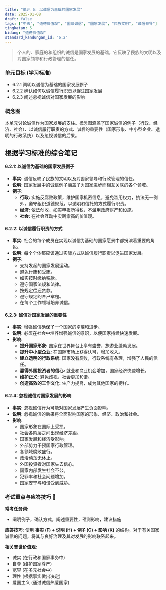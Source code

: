 ```yaml
---
title: "单元 6: 以诚信为基础的国家发展"
date: 2025-01-08
draft: false
tags: ["中五", "道德价值观", "国家诚信", "国家发展", "民族文明", "诚信领导"]
tingkatan: 5
bidang: "道德价值观"
standard_kandungan_id: "6.2"
---
```


> 个人的、家庭的和组织的诚信是国家发展的基础，它反映了民族的文明以及对国家领导和行政管理的信任。

### 单元目标 (学习标准)

- 6.2.1 阐明以诚信为基础的国家发展例子
- 6.2.2 确认如何以诚信履行职责以促进国家发展
- 6.2.3 阐述忽视诚信对国家发展的影响

### 概念图

本单元讨论诚信作为国家发展的支柱。概念图涵盖了国家诚信的例子（行政、经济、社会）、以诚信履行职责的方式、诚信的重要性（国家形象、中小型企业、透明的行政系统）以及忽视诚信的后果。

## 根据学习标准的综合笔记

#### 6.2.1: 以诚信为基础的国家发展例子

- **事实:** 诚信反映了民族的文明以及对国家领导和行政管理的信任。
- **说明:** 国家发展中的诚信例子涵盖了为国家进步而相互关联的各个领域。
- **例子:**
  - **行政:** 实施反腐败政策，维护国家机密信息，避免滥用权力，执法无一例外，遵守组织道德规范，以透明和信托的方式履行职责。
  - **经济:** 依法创收，如实申报所得税，不滥用政府财产和设施。
  - **社会:** 在社会互动中实践崇高的价值观。

#### 6.2.2: 以诚信履行职责的方式

- **事实:** 社会的每个成员在实现以诚信为基础的国家愿景中都扮演着重要的角色。
- **说明:** 每个个体都应该通过实际方式以诚信履行职责以促进国家发展。
- **例子:**
  - 支持发起的国家发展运动。
  - 避免行贿和受贿。
  - 如实按时缴纳税款。
  - 遵守国家法规和法律。
  - 按规定偿还贷款。
  - 遵守规定的客户章程。
  - 在每个工作领域培养诚信。

#### 6.2.3: 诚信对国家发展的重要性

- **事实:** 增强诚信确保了一个国家的卓越和进步。
- **说明:** 必须在社会中培养增强诚信的意识，以便国家持续快速发展。
- **影响:**
  - **提升国家形象:** 国家在世界舞台上享有盛誉，旅游业蓬勃发展。
  - **提升中小型企业:** 在国际市场上获得认可，增加收入。
  - **建立透明的行政系统:** 国家没有腐败，行政系统有条理，增强了人民的信任。
  - **赢得外国投资者的信心:** 就业和商业机会增加，国家经济快速增长。
  - **维护正义:** 避免歧视，社会更加和谐。
  - **创造高效的工作文化:** 生产力提高，成为其他国家的榜样。

#### 6.2.4: 忽视诚信对国家发展的影响

- **事实:** 忽视诚信行为可能对国家发展产生负面影响。
- **说明:** 忽视诚信的后果将全面影响国家的形象、经济、政治和社会。
- **影响:**
  - 国家形象在国际上受损。
  - 社会各阶层之间出现经济差距。
  - 国家发展和经济受影响。
  - 外部势力干预国家行政管理。
  - 各领域腐败盛行。
  - 政治动荡无休止。
  - 外国投资者对国家失去信心。
  - 国家内部发生社会不公。
  - 犯罪率和社会问题增加。
  - 国家安宁与和谐受到威胁。

### 考试重点与应答技巧 📝

**常考任务词:**
- 阐明例子，确认方式，阐述重要性，预测影响，建议措施

**应答技巧:**
使用 **事实 (F) + 说明 (H) + 例子 (C) + 影响 (K)** 的结构。对于有关国家诚信的问题，将其与良好治理及其对发展的影响联系起来。

**相关普世价值观:**
- 诚实 (在行政和国家事务中)
- 自尊 (维护国家尊严)
- 宽容 (在多元社会中)
- 理性 (根据事实做出决定)
- 爱国主义 (通过诚信热爱国家)